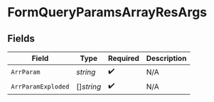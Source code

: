 # FormQueryParamsArrayResArgs


## Fields

| Field              | Type               | Required           | Description        |
| ------------------ | ------------------ | ------------------ | ------------------ |
| `ArrParam`         | *string*           | :heavy_check_mark: | N/A                |
| `ArrParamExploded` | []*string*         | :heavy_check_mark: | N/A                |